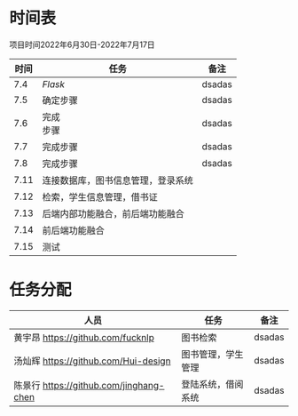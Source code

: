 # 时间表
项目时间2022年6月30日-2022年7月17日

| 时间 | 任务                             | 备注   |
|------|----------------------------------|--------|
| 7.4  | *Flask*                          | dsadas |
| 7.5  | 确定步骤                         | dsadas |
| 7.6  | 完成<br>步骤                     | dsadas |
| 7.7  | 完成步骤                         | dsadas |
| 7.8  | 完成步骤                         | dsadas |
| 7.11 | 连接数据库，图书信息管理，登录系统 |        |
| 7.12 | 检索，学生信息管理，借书证         |        |
| 7.13 | 后端内部功能融合，前后端功能融合  |        |
| 7.14 | 前后端功能融合                   |        |
| 7.15 | 测试                             |        |

 
# 任务分配

| 人员                                    | 任务              | 备注   |
|---------------------------------------|-----------------|--------|
| 黄宇昂 https://github.com/fucknlp       | 图书检索          | dsadas |
| 汤灿辉 https://github.com/Hui-design    | 图书管理，学生管理 | dsadas |
| 陈景行 https://github.com/jinghang-chen | 登陆系统，借阅系统 | dsadas |
